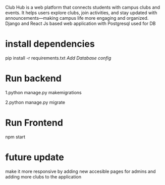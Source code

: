 Club Hub is a web platform that connects students with campus clubs and events. It helps users explore clubs, join activities, and stay updated with announcements—making campus life more engaging and organized.
Django and React Js based web application with Postgresql used for DB 

# install dependencies
pip install -r requirements.txt
*Add Database config*

# Run backend 
1.python manage.py makemigrations

2.python manage.py migrate

# Run Frontend
npm start

#  future update
make it more responsive by adding new accesible pages for admins and adding more clubs to the application
